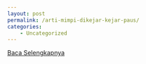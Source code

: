 ```yaml
---
layout: post
permalink: /arti-mimpi-dikejar-kejar-paus/
categories:
    - Uncategorized
---
```


[Baca Selengkapnya](/03)